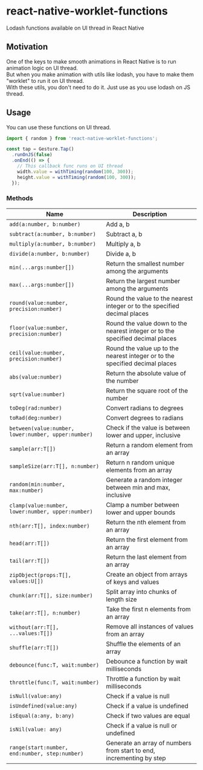 # react-native-worklet-functions
Lodash functions available on UI thread in React Native

## Motivation
One of the keys to make smooth animations in React Native is to run animation logic on UI thread. <br/>
But when you make animation with utils like lodash, you have to make them "worklet" to run it on UI thread. <br/>
With these utils, you don't need to do it. Just use as you use lodash on JS thread.

## Usage
You can use these functions on UI thread.
```TypeScript
import { random } from 'react-native-worklet-functions';

const tap = Gesture.Tap()
  .runOnJS(false)
  .onEnd(() => {
    // This callback func runs on UI thread
    width.value = withTiming(random(100, 300));
    height.value = withTiming(random(100, 300));
  });
```
### Methods
| Name                          | Description                                                                                                                                                                                                                                                              |
| ----------------------------- | ------------------------------------------------------------------------------------------------------------------------------------------------------------------------------------------------------------------------------------------------------------------------ |
| `add(a:number, b:number)`      | Add a, b |
| `subtract(a:number, b:number)` | Subtract a, b  |
| `multiply(a:number, b:number)` | Multiply a, b |
| `divide(a:number, b:number)`   | Divide a, b  |
| `min(...args:number[])`        | Return the smallest number among the arguments |
| `max(...args:number[])`        | Return the largest number among the arguments  |
| `round(value:number, precision:number)` | Round the value to the nearest integer or to the specified decimal places  |
| `floor(value:number, precision:number)` | Round the value down to the nearest integer or to the specified decimal places  |
| `ceil(value:number, precision:number)`  | Round the value up to the nearest integer or to the specified decimal places  |
| `abs(value:number)`            | Return the absolute value of the number  |
| `sqrt(value:number)`           | Return the square root of the number  |
| `toDeg(rad:number)`            | Convert radians to degrees  |
| `toRad(deg:number)`            | Convert degrees to radians  |
| `between(value:number, lower:number, upper:number)` | Check if the value is between lower and upper, inclusive  |
| `sample(arr:T[])`                       | Return a random element from an array |
| `sampleSize(arr:T[], n:number)`         | Return n random unique elements from an array |
| `random(min:number, max:number)`        | Generate a random integer between min and max, inclusive |
| `clamp(value:number, lower:number, upper:number)` | Clamp a number between lower and upper bounds |
| `nth(arr:T[], index:number)`            | Return the nth element from an array |
| `head(arr:T[])`                         | Return the first element from an array |
| `tail(arr:T[])`                         | Return the last element from an array |
| `zipObject(props:T[], values:U[])`      | Create an object from arrays of keys and values |
| `chunk(arr:T[], size:number)`           | Split array into chunks of length size |
| `take(arr:T[], n:number)`               | Take the first n elements from an array |
| `without(arr:T[], ...values:T[])`       | Remove all instances of values from an array |
| `shuffle(arr:T[])`                      | Shuffle the elements of an array |
| `debounce(func:T, wait:number)`         | Debounce a function by wait milliseconds |
| `throttle(func:T, wait:number)`         | Throttle a function by wait milliseconds |
| `isNull(value:any)`                     | Check if a value is null |
| `isUndefined(value:any)`                | Check if a value is undefined |
| `isEqual(a:any, b:any)`                 | Check if two values are equal |
| `isNil(value: any)`     | Check if a value is null or undefined |
| `range(start:number, end:number, step:number)` | Generate an array of numbers from start to end, incrementing by step |
